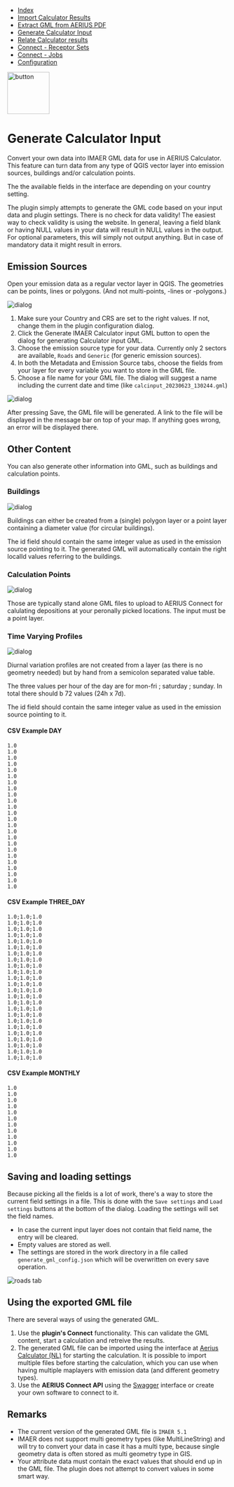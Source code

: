 * [Index](index.md)
* [Import Calculator Results](01_import_calc_results.md)
* [Extract GML from AERIUS PDF](03_extract_gml_from_pdf.md)
* [Generate Calculator Input](04_generate_calc_input.md)
* [Relate Calculator results](05_relate_calc_results.md)
* [Connect - Receptor Sets](07_connect_receptor_sets.md)
* [Connect - Jobs](08_connect_jobs.md)
* [Configuration](09_configuration.md)

<img src="img/icons/icon_generate_calc_input.svg" alt="button" width="96"/>

# Generate Calculator Input

Convert your own data into IMAER GML data for use in AERIUS Calculator. This feature can turn data from any type of QGIS vector layer into emission sources, buildings and/or calculation points.

The the available fields in the interface are depending on your country setting.

The plugin simply attempts to generate the GML code based on your input data and plugin settings. There is no check for data validity! The easiest way to check validity is using the website.
In general, leaving a field blank or having NULL values in your data will result in NULL values in the output. For optional parameters, this will simply not output anything. But in case of mandatory data it might result in errors.

## Emission Sources

Open your emission data as a regular vector layer in QGIS. The geometries can be points,
lines or polygons. (And not multi-points, -lines or -polygons.)

![dialog](img/generate_aerius_calculator_input_dlg_2.png)

1. Make sure your Country and CRS are set to the right values. If not, change them in the plugin configuration dialog.
2. Click the Generate IMAER Calculator input GML button to open the dialog for generating Calculator input GML.
3. Choose the emission source type for your data. Currently only 2 sectors are available, `Roads` and `Generic` (for generic emission sources).
4. In both the Metadata and Emission Source tabs, choose the fields from your layer for every variable you want to store in the GML file.
5. Choose a file name for your GML file. The dialog will suggest a name including the current date and time (like `calcinput_20230623_130244.gml`)

![dialog](img/generate_aerius_calculator_input_dlg_es.png)

After pressing Save, the GML file will be generated. A link to the file will be displayed in the message bar on top of your map. If anything goes wrong, an error will be displayed there.

## Other Content

You can also generate other information into GML, such as buildings and calculation points.

### Buildings

![dialog](img/generate_aerius_calculator_input_dlg_bld.png)

Buildings can either be created from a (single) polygon layer or a point layer containing
a diameter value (for circular buildings).

The id field should contain the same integer value as used in the emission source pointing to it. The generated GML will automatically contain the right localId values referring to the buildings.

### Calculation Points

![dialog](img/generate_aerius_calculator_input_dlg_cp.png)

Those are typically stand alone GML files to upload to AERIUS Connect for calulating depositions at your peronally picked locations. The input must be a point layer.

### Time Varying Profiles

![dialog](img/generate_aerius_calculator_input_dlg_dv.png)

Diurnal variation profiles are not created from a layer (as there is no geometry needed) but by hand
from a semicolon separated value table.

The three values per hour of the day are for mon-fri ; saturday ; sunday. In total there should b 72 values (24h x 7d).

The id field should contain the same integer value as used in the emission source pointing to it.

#### CSV Example DAY

```
1.0
1.0
1.0
1.0
1.0
1.0
1.0
1.0
1.0
1.0
1.0
1.0
1.0
1.0
1.0
1.0
1.0
1.0
1.0
1.0
1.0
1.0
1.0
1.0
```

#### CSV Example THREE_DAY

```
1.0;1.0;1.0
1.0;1.0;1.0
1.0;1.0;1.0
1.0;1.0;1.0
1.0;1.0;1.0
1.0;1.0;1.0
1.0;1.0;1.0
1.0;1.0;1.0
1.0;1.0;1.0
1.0;1.0;1.0
1.0;1.0;1.0
1.0;1.0;1.0
1.0;1.0;1.0
1.0;1.0;1.0
1.0;1.0;1.0
1.0;1.0;1.0
1.0;1.0;1.0
1.0;1.0;1.0
1.0;1.0;1.0
1.0;1.0;1.0
1.0;1.0;1.0
1.0;1.0;1.0
1.0;1.0;1.0
1.0;1.0;1.0
```

#### CSV Example MONTHLY

```
1.0
1.0
1.0
1.0
1.0
1.0
1.0
1.0
1.0
1.0
1.0
1.0
```


## Saving and loading settings

Because picking all the fields is a lot of work, there's a way to store the current
field settings in a file. This is done with the `Save settings` and `Load settings` buttons
at the bottom of the dialog.
Loading the settings will set the field names.
* In case the current input layer does not contain that field name, the entry will be cleared.
* Empty values are stored as well.
* The settings are stored in the work directory in a file called `generate_gml_config.json`
which will be overwritten on every save operation.

![roads tab](img/generate_aerius_calculator_input_dlg_3.png)

## Using the exported GML file

There are several ways of using the generated GML.

1. Use the **plugin's Connect** functionality. This can validate the GML content, start a calculation and retreive the results.
2. The generated GML file can be imported using the interface at [Aerius Calculator (NL)](https://calculator.aerius.nl/) for starting the calculation. It is possible
to import multiple files before starting the calculation, which you can use when having
multiple maplayers with emission data (and different geometry types).
3. Use the **AERIUS Connect API** using the [Swagger](https://connect.aerius.nl/) interface or
create your own software to connect to it.

## Remarks

* The current version of the generated GML file is `IMAER 5.1`
* IMAER does not support multi geometry types (like MultiLineString) and will try to
convert your data in case it has a multi type, because single geometry data is often stored as multi geometry type in GIS.
* Your attribute data must contain the exact values that should end up in the GML file. The plugin does not attempt to convert values in some smart way.
